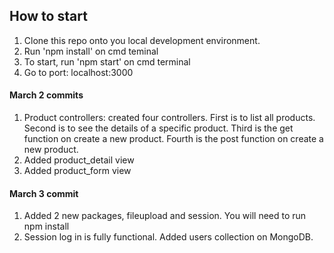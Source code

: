 ## How to start

1. Clone this repo onto you local development environment.
2. Run 'npm install' on cmd teminal
3. To start, run 'npm start' on cmd terminal
4. Go to port: localhost:3000

#### March 2 commits

1. Product controllers: created four controllers. First is to list all products. Second is to see the details of a specific product. Third is the get function on create a new product. Fourth is the post function on create a new product.
2. Added product_detail view
3. Added product_form view

#### March 3 commit

1. Added 2 new packages, fileupload and session. You will need to run npm install
2. Session log in is fully functional. Added users collection on MongoDB.
